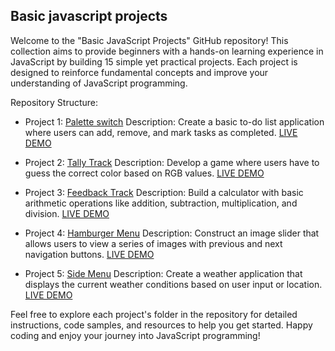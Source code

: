 ## Basic javascript projects

Welcome to the "Basic JavaScript Projects" GitHub repository! This collection aims to provide beginners with a hands-on learning experience in JavaScript by building 15 simple yet practical projects. Each project is designed to reinforce fundamental concepts and improve your understanding of JavaScript programming.

Repository Structure:

- Project 1: [Palette switch](/01-palette-switch/)
  Description: Create a basic to-do list application where users can add, remove, and mark tasks as completed.
  [LIVE DEMO](https://palette-switch-ib.netlify.app)

- Project 2: [Tally Track](/02-tally-track/)
  Description: Develop a game where users have to guess the correct color based on RGB values.
  [LIVE DEMO](https://tally-track-ib.netlify.app)

- Project 3: [Feedback Track](/03-feedback-track/)
  Description: Build a calculator with basic arithmetic operations like addition, subtraction, multiplication, and division.
  [LIVE DEMO](https://feedback-track-ib.netlify.app)

- Project 4: [Hamburger Menu](/04-hamburger-menu/)
  Description: Construct an image slider that allows users to view a series of images with previous and next navigation buttons.
  [LIVE DEMO](https://hamburger-menu-ib.netlify.app)

- Project 5: [Side Menu](/05-side-menu/)
  Description: Create a weather application that displays the current weather conditions based on user input or location.
  [LIVE DEMO](https://side-menu-ib.netlify.app)

Feel free to explore each project's folder in the repository for detailed instructions, code samples, and resources to help you get started. Happy coding and enjoy your journey into JavaScript programming!
